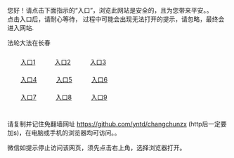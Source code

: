 您好！请点击下面指示的“入口”，浏览此网站是安全的，且为您带来平安。。 <br/>
点击入口后，请耐心等待， 过程中可能会出现无法打开的提示，请忽略，最终会进入网站. </br>

法轮大法在长春<br/>
<div style="padding:10px"><a style="margin:20px" target="_blank" href="https://d2v9e6l8mysn86.cloudfront.net/2Qpsp?cqcoo" id="ccLink1" rel="nofollow">入口1</a> <a target="_blank" style="margin:20px" href="https://d2f90nq3ox6br.cloudfront.net/2Qpsp?rqiztdqh" id="ccLink2" rel="nofollow">入口2</a> <a style="margin:20px" target="_blank" href="https://doo7ynxw81tve.cloudfront.net/2Qpsp?vlfnswxp" id="ccLink3" rel="nofollow">入口3</a></div>

<div style="padding:10px" ><a style="margin:20px" target="_blank" href="https://d2v9e6l8mysn86.cloudfront.net/2Qpsp?cqcoo" id="ccLink4" rel="nofollow">入口4</a> <a style="margin:20px" href="https://d2f90nq3ox6br.cloudfront.net/2Qpsp?rqiztdqh" target="_blank" id="ccLink5" rel="nofollow">入口5</a> <a style="margin:20px" href="https://doo7ynxw81tve.cloudfront.net/2Qpsp?vlfnswxp" target="_blank" id="ccLink6" rel="nofollow">入口6</a></div>

<div style="padding:10px"><a style="margin:20px" target="_blank" href="https://d2v9e6l8mysn86.cloudfront.net/2Qpsp?cqcoo" id="ccLink7" rel="nofollow">入口7</a> <a style="margin:20px" href="https://d2f90nq3ox6br.cloudfront.net/2Qpsp?rqiztdqh" target="_blank" id="ccLink8" rel="nofollow">入口8</a> <a style="margin:20px" target="_blank" href="https://doo7ynxw81tve.cloudfront.net/2Qpsp?vlfnswxp" id="ccLink9" rel="nofollow">入口9</a></div>

<br/>



请复制并记住免翻墙网址 https://github.com/yntd/changchunzx (http后一定要加s)，在电脑或手机的浏览器均可访问。。<br/>

微信如提示停止访问该网页，须先点击右上角，选择浏览器打开。
